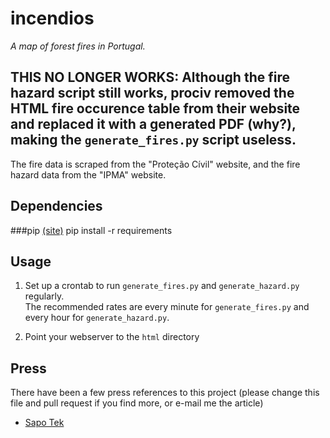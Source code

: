 incendios
=========
*A map of forest fires in Portugal.*

**THIS NO LONGER WORKS:** Although the fire hazard script still works, prociv removed the HTML fire occurence table from their website and replaced it with a generated PDF (why?), making the `generate_fires.py` script useless.
---

The fire data is scraped from the "Proteção Cívil" website, and the fire hazard data from the "IPMA" website.

Dependencies
----------

###pip [(site)](http://pip-installer.org)
    pip install -r requirements

Usage
-----
1. Set up a crontab to run `generate_fires.py` and `generate_hazard.py` regularly.  
The recommended rates are every minute for `generate_fires.py` and every hour for `generate_hazard.py`.

2. Point your webserver to the `html` directory

Press
-----
There have been a few press references to this project (please change this file and pull request if you find more, or e-mail me the article)

* [Sapo Tek](https://tek.sapo.pt/mobile/apps/artigos/aplicacao-localiza-incendios-no-mapa-do-pais)
